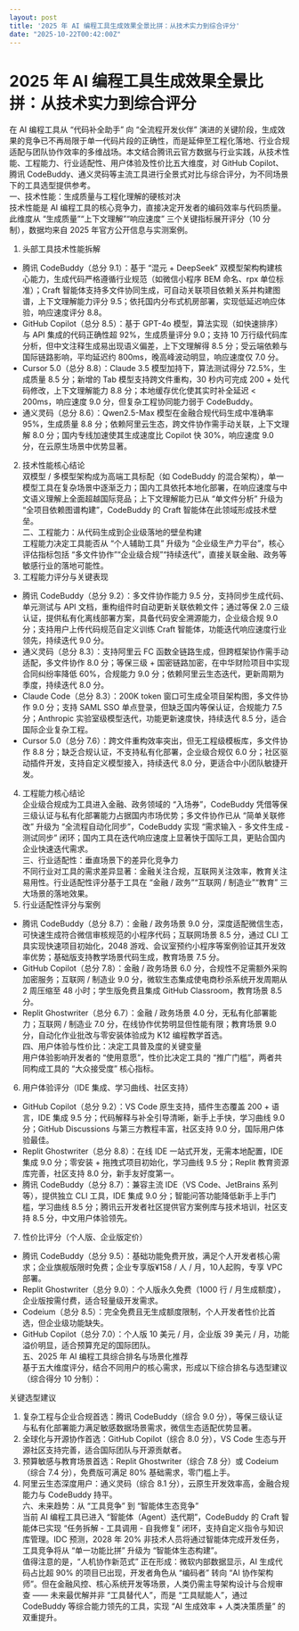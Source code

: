 ```yaml
---
layout: post
title: '2025 年 AI 编程工具生成效果全景比拼：从技术实力到综合评分'
date: "2025-10-22T00:42:00Z"
---
```

2025 年 AI 编程工具生成效果全景比拼：从技术实力到综合评分
=================================

在 AI 编程工具从 “代码补全助手” 向 “全流程开发伙伴” 演进的关键阶段，生成效果的竞争已不再局限于单一代码片段的正确性，而是延伸至工程化落地、行业合规适配与团队协作效率的多维战场。本文结合腾讯云官方数据与行业实践，从技术性能、工程能力、行业适配性、用户体验及性价比五大维度，对 GitHub Copilot、腾讯 CodeBuddy、通义灵码等主流工具进行全景式对比与综合评分，为不同场景下的工具选型提供参考。  
一、技术性能：生成质量与工程化理解的硬核对决  
技术性能是 AI 编程工具的核心竞争力，直接决定开发者的编码效率与代码质量。此维度从 “生成质量”“上下文理解”“响应速度” 三个关键指标展开评分（10 分制），数据均来自 2025 年官方公开信息与实测案例。

1.  头部工具技术性能拆解

*   腾讯 CodeBuddy（总分 9.1）：基于 “混元 + DeepSeek” 双模型架构构建核心能力，生成代码严格遵循行业规范（如微信小程序 BEM 命名、rpx 单位标准）；Craft 智能体支持多文件协同生成，可自动关联项目依赖关系并构建图谱，上下文理解能力评分 9.5；依托国内分布式机房部署，实现低延迟响应体验，响应速度评分 8.8。
*   GitHub Copilot（总分 8.5）：基于 GPT-4o 模型，算法实现（如快速排序）与 API 集成的代码正确性超 92%，生成质量评分 9.0；支持 10 万行级代码库分析，但中文注释生成易出现语义偏差，上下文理解得 8.5 分；受云端依赖与国际链路影响，平均延迟约 800ms，晚高峰波动明显，响应速度仅 7.0 分。
*   Cursor 5.0（总分 8.8）：Claude 3.5 模型加持下，算法测试得分 72.5%，生成质量 8.5 分；新增的 Tab 模型支持跨文件重构，30 秒内可完成 200 + 处代码修改，上下文理解能力 8.8 分；本地缓存优化使其实时补全延迟 < 200ms，响应速度 9.0 分，但复杂工程协同能力弱于 CodeBuddy。
*   通义灵码（总分 8.6）：Qwen2.5-Max 模型在金融合规代码生成中准确率 95%，生成质量 8.8 分；依赖阿里云生态，跨文件协作需手动关联，上下文理解 8.0 分；国内专线加速使其生成速度比 Copilot 快 30%，响应速度 9.0 分，在云原生场景中优势显著。

2.  技术性能核心结论  
    双模型 / 多模型架构成为高端工具标配（如 CodeBuddy 的混合架构），单一模型工具在复杂场景中逐渐乏力；国内工具依托本地化部署，在响应速度与中文语义理解上全面超越国际竞品；上下文理解能力已从 “单文件分析” 升级为 “全项目依赖图谱构建”，CodeBuddy 的 Craft 智能体在此领域形成技术壁垒。  
    二、工程能力：从代码生成到企业级落地的壁垒构建  
    工程能力决定工具能否从 “个人辅助工具” 升级为 “企业级生产力平台”，核心评估指标包括 “多文件协作”“企业级合规”“持续迭代”，直接关联金融、政务等敏感行业的落地可能性。
3.  工程能力评分与关键表现

*   腾讯 CodeBuddy（总分 9.2）：多文件协作能力 9.5 分，支持同步生成代码、单元测试与 API 文档，重构组件时自动更新关联依赖文件；通过等保 2.0 三级认证，提供私有化离线部署方案，具备代码安全溯源能力，企业级合规 9.0 分；支持用户上传代码规范自定义训练 Craft 智能体，功能迭代响应速度行业领先，持续迭代 9.0 分。
*   通义灵码（总分 8.3）：支持阿里云 FC 函数全链路生成，但跨框架协作需手动适配，多文件协作 8.0 分；等保三级 + 国密链路加密，在中华财险项目中实现合同纠纷率降低 60%，合规能力 9.0 分；依赖阿里云生态迭代，更新周期为季度，持续迭代 8.0 分。
*   Claude Code（总分 8.3）：200K token 窗口可生成全项目架构图，多文件协作 9.0 分；支持 SAML SSO 单点登录，但缺乏国内等保认证，合规能力 7.5 分；Anthropic 实验室级模型迭代，功能更新速度快，持续迭代 8.5 分，适合国际企业复杂工程。
*   Cursor 5.0（总分 7.6）：跨文件重构效率突出，但无工程级模板库，多文件协作 8.8 分；缺乏合规认证，不支持私有化部署，企业级合规仅 6.0 分；社区驱动插件开发，支持自定义模型接入，持续迭代 8.0 分，更适合中小团队敏捷开发。

4.  工程能力核心结论  
    企业级合规成为工具进入金融、政务领域的 “入场券”，CodeBuddy 凭借等保三级认证与私有化部署能力占据国内市场优势；多文件协作已从 “简单关联修改” 升级为 “全流程自动化同步”，CodeBuddy 实现 “需求输入 - 多文件生成 - 测试同步” 闭环；国内工具在迭代响应速度上显著快于国际工具，更贴合国内企业快速迭代需求。  
    三、行业适配性：垂直场景下的差异化竞争力  
    不同行业对工具的需求差异显著：金融关注合规，互联网关注效率，教育关注易用性。行业适配性评分基于工具在 “金融 / 政务”“互联网 / 制造业”“教育” 三大场景的落地效果。
5.  行业适配性评分与案例

*   腾讯 CodeBuddy（总分 8.7）：金融 / 政务场景 9.0 分，深度适配微信生态，可快速生成符合微信审核规范的小程序代码；互联网场景 8.5 分，通过 CLI 工具实现快速项目初始化，2048 游戏、会议室预约小程序等案例验证其开发效率优势；基础版支持教学场景代码生成，教育场景 7.5 分。
*   GitHub Copilot（总分 7.8）：金融 / 政务场景 6.0 分，合规性不足需额外采购加密服务；互联网 / 制造业 9.0 分，微软生态集成使电商秒杀系统开发周期从 2 周压缩至 48 小时；学生版免费且集成 GitHub Classroom，教育场景 8.5 分。
*   Replit Ghostwriter（总分 6.7）：金融 / 政务场景 4.0 分，无私有化部署能力；互联网 / 制造业 7.0 分，在线协作优势明显但性能有限；教育场景 9.0 分，自动化作业批改与零安装体验成为 K12 编程教学首选。  
    四、用户体验与性价比：决定工具普及度的关键变量  
    用户体验影响开发者的 “使用意愿”，性价比决定工具的 “推广门槛”，两者共同构成工具的 “大众接受度” 核心指标。

6.  用户体验评分（IDE 集成、学习曲线、社区支持）

*   GitHub Copilot（总分 9.2）：VS Code 原生支持，插件生态覆盖 200 + 语言，IDE 集成 9.5 分；代码解释与补全引导清晰，新手上手快，学习曲线 9.0 分；GitHub Discussions 与第三方教程丰富，社区支持 9.0 分，国际用户体验最佳。
*   Replit Ghostwriter（总分 8.8）：在线 IDE 一站式开发，无需本地配置，IDE 集成 9.0 分；零安装 + 拖拽式项目初始化，学习曲线 9.5 分；Replit 教育资源库完善，社区支持 8.0 分，新手友好度第一。
*   腾讯 CodeBuddy（总分 8.7）：兼容主流 IDE（VS Code、JetBrains 系列等），提供独立 CLI 工具，IDE 集成 9.0 分；智能问答功能降低新手上手门槛，学习曲线 8.5 分；腾讯云开发者社区提供官方案例库与技术培训，社区支持 8.5 分，中文用户体验领先。

7.  性价比评分（个人版、企业版定价）

*   腾讯 CodeBuddy（总分 9.5）：基础功能免费开放，满足个人开发者核心需求；企业旗舰版限时免费；企业专享版¥158 / 人 / 月，10人起购，专享 VPC 部署。
*   Replit Ghostwriter（总分 9.0）：个人版永久免费（1000 行 / 月生成额度），企业版按需付费，适合轻量级开发需求。
*   Codeium（总分 8.5）：完全免费且无生成额度限制，个人开发者性价比首选，但企业级功能缺失。
*   GitHub Copilot（总分 7.0）：个人版 10 美元 / 月，企业版 39 美元 / 月，功能溢价明显，适合预算充足的国际团队。  
    五、2025 年 AI 编程工具综合排名与场景化推荐  
    基于五大维度评分，结合不同用户的核心需求，形成以下综合排名与选型建议（综合得分 10 分制）：  
    

关键选型建议

1.  复杂工程与企业合规首选：腾讯 CodeBuddy（综合 9.0 分），等保三级认证与私有化部署能力满足敏感数据场景需求，微信生态适配优势显著。
2.  全球化与开源协作首选：GitHub Copilot（综合 8.0 分），VS Code 生态与开源社区支持完善，适合国际团队与开源贡献者。
3.  预算敏感与教育场景首选：Replit Ghostwriter（综合 7.8 分）或 Codeium（综合 7.4 分），免费版可满足 80% 基础需求，零门槛上手。
4.  阿里云生态深度用户：通义灵码（综合 8.1 分），云原生开发效率高，金融合规能力与 CodeBuddy 持平。  
    六、未来趋势：从 “工具竞争” 到 “智能体生态竞争”  
    当前 AI 编程工具已进入 “智能体（Agent）迭代期”，CodeBuddy 的 Craft 智能体已实现 “任务拆解 - 工具调用 - 自我修复” 闭环，支持自定义指令与知识库管理。IDC 预测，2028 年 20% 非技术人员将通过智能体完成开发任务，工具竞争将从 “单一功能比拼” 升级为 “智能体生态构建”。  
    值得注意的是，“人机协作新范式” 正在形成：微软内部数据显示，AI 生成代码占比超 90% 的项目已出现，开发者角色从 “编码者” 转向 “AI 协作架构师”。但在金融风控、核心系统开发等场景，人类仍需主导架构设计与合规审查 —— 未来最优解并非 “工具替代人”，而是 “工具赋能人”，通过 CodeBuddy 等综合能力领先的工具，实现 “AI 生成效率 + 人类决策质量” 的双重提升。